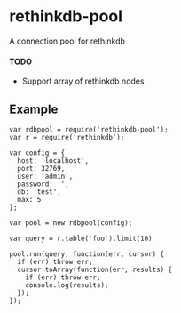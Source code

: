 rethinkdb-pool
==============
A connection pool for rethinkdb

#### TODO
* Support array of rethinkdb nodes

Example
-------
```node
var rdbpool = require('rethinkdb-pool');
var r = require('rethinkdb');

var config = {
  host: 'localhost',
  port: 32769,
  user: 'admin',
  password: '',
  db: 'test',
  max: 5
};

var pool = new rdbpool(config);

var query = r.table('foo').limit(10)

pool.run(query, function(err, cursor) {
  if (err) throw err;
  cursor.toArray(function(err, results) {
    if (err) throw err;
    console.log(results);
  });
});
```
